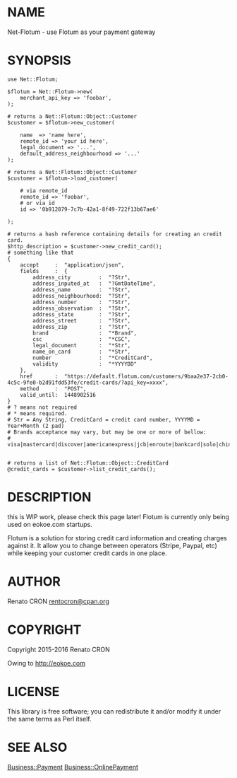 # NAME

Net-Flotum - use Flotum as your payment gateway

# SYNOPSIS

    use Net::Flotum;

    $flotum = Net::Flotum->new(
        merchant_api_key => 'foobar',
    );

    # returns a Net::Flotum::Object::Customer
    $customer = $flotum->new_customer(

        name  => 'name here',
        remote_id => 'your id here',
        legal_document => '...',
        default_address_neighbourhood => '...'
    );

    # returns a Net::Flotum::Object::Customer
    $customer = $flotum->load_customer(

        # via remote_id
        remote_id => 'foobar',
        # or via id
        id => '0b912879-7c7b-42a1-8f49-722f13b67ae6'

    );

    # returns a hash reference containing details for creating an credit card.
    $http_description = $customer->new_credit_card();
    # something like that
    {
        accept     :  "application/json",
        fields     :  {
            address_city         :  "?Str",
            address_inputed_at   :  "?GmtDateTime",
            address_name         :  "?Str",
            address_neighbourhood:  "?Str",
            address_number       :  "?Str",
            address_observation  :  "?Str",
            address_state        :  "?Str",
            address_street       :  "?Str",
            address_zip          :  "?Str",
            brand                :  "*Brand",
            csc                  :  "*CSC",
            legal_document       :  "*Str",
            name_on_card         :  "*Str",
            number               :  "*CreditCard",
            validity             :  "*YYYYDD"
        },
        href       :  "https://default.flotum.com/customers/9baa2e37-2cb0-4c5c-9fe0-b2d91fdd53fe/credit-cards/?api_key=xxxx",
        method     :  "POST",
        valid_until:  1448902516
    }
    # ? means not required
    # * means required.
    # Str = Any String, CreditCard = credit card number, YYYYMD = Year+Month (2 pad)
    # Brands acceptance may vary, but may be one or more of bellow:
    # visa|mastercard|discover|americanexpress|jcb|enroute|bankcard|solo|chinaunionpay|laser|isracard|aura|elo


    # returns a list of Net::Flotum::Object::CreditCard
    @credit_cards = $customer->list_credit_cards();

# DESCRIPTION

this is WIP work, please check this page later! Flotum is currently only being used on eokoe.com startups.

Flotum is a solution for storing credit card information and creating charges against it.
It allow you to change between operators (Stripe, Paypal, etc) while keeping your customer credit cards in one place.

# AUTHOR

Renato CRON <rentocron@cpan.org>

# COPYRIGHT

Copyright 2015-2016 Renato CRON

Owing to http://eokoe.com

# LICENSE

This library is free software; you can redistribute it and/or modify
it under the same terms as Perl itself.

# SEE ALSO

[Business::Payment](https://metacpan.org/pod/Business::Payment) [Business::OnlinePayment](https://metacpan.org/pod/Business::OnlinePayment)
